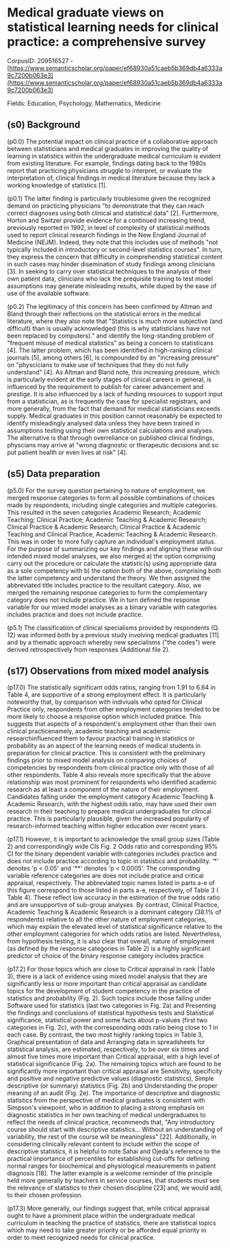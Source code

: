 # Medical graduate views on statistical learning needs for clinical practice: a comprehensive survey

CorpusID: 209516527 - [https://www.semanticscholar.org/paper/ef68930a51caeb5b369db4a6333a9c7200b063e3](https://www.semanticscholar.org/paper/ef68930a51caeb5b369db4a6333a9c7200b063e3)

Fields: Education, Psychology, Mathematics, Medicine

## (s0) Background
(p0.0) The potential impact on clinical practice of a collaborative approach between statisticians and medical graduates in improving the quality of learning in statistics within the undergraduate medical curriculum is evident from existing literature. For example, findings dating back to the 1980s report that practicing physicians struggle to interpret, or evaluate the interpretation of, clinical findings in medical literature because they lack a working knowledge of statistics [1].

(p0.1) The latter finding is particularly troublesome given the recognized demand on practicing physicians "to demonstrate that they can reach correct diagnoses using both clinical and statistical data" [2]. Furthermore, Horton and Switzer provide evidence for a continued increasing trend, previously reported in 1992, in level of complexity of statistical methods used to report clinical research findings in the New England Journal of Medicine (NEJM). Indeed, they note that this includes use of methods "not typically included in introductory or second-level statistics courses". In turn, they express the concern that difficulty in comprehending statistical content in such cases may hinder disemination of study findings among clinicians [3]. In seeking to carry over statistical techniques to the analysis of their own patient data, clinicians who lack the prequisite training to test model assumptions may generate misleading results, while duped by the ease of use of the available software.

(p0.2) The legitimacy of this concern has been confirmed by Altman and Bland through their reflections on the statistical errors in the medical literature, where they also note that "Statistics is much more subjective (and difficult) than is usually acknowledged (this is why statisticians have not been replaced by computers)." and identify the long-standing problem of "frequent misuse of medical statistics" as being a concern to statisticans [4]. The latter problem, which has been identified in high-ranking clinical journals [5], among others [6], is compounded by an "increasing pressure" on "physcicians to make use of techniques that they do not fully understand" [4]. As Altman and Bland note, this increasing pressure, which is particularly evident at the early stages of clinical careers in general, is influenced by the requirement to publish for career advancement and prestige. It is also influenced by a lack of funding resources to support input from a statistician, as is frequently the case for specialist registrars, and more generally, from the fact that demand for medical statisticians exceeds supply. Medical graduates in this position cannot reasonably be expected to identify misleadingly analysed data unless they have been trained in assumptions testing using their own statistical calculations and analyses. The alternative is that through overreliance on published clinical findings, physcians may arrive at "wrong diagnostic or therapeutic decisions and so put patient health or even lives at risk" [4].
## (s5) Data preparation
(p5.0) For the survey question pertaining to nature of employment, we merged response categories to form all possible combinations of choices made by respondents, including single categories and multiple categories. This resulted in the seven categories Academic Research; Academic Teaching; Clinical Practice; Academic Teaching & Academic Research; Clinical Practice & Academic Research; Clinical Practice & Academic Teaching and Clinical Practice, Academic Teaching & Academic Research. This was in order to more fully capture an individual's employment status. For the purpose of summarizing our key findings and aligning these with our intended mixed model analyses, we also merged a) the option comprising carry out the procedure or calculate the statistic(s) using appropriate data as a sole competency with b) the option both of the above, comprising both the latter competency and understand the theory. We then assigned the abbreviated title includes practice to the resultant category. Also, we merged the remaining response categories to form the complementary category does not include practice. We in turn defined the response variable for our mixed model analyses as a binary variable with categories includes practice and does not include practice.

(p5.1) The classification of clinical specialisms provided by respondents (Q. 12) was informed both by a previous study involving medical graduates [11] and by a thematic approach whereby new specialisms ("the codes") were derived retrospectively from responses (Additional file 2).
## (s17) Observations from mixed model analysis
(p17.0) The statistically significant odds ratios, ranging from 1.91 to 6.64 in Table 4, are supportive of a strong employment effect. It is particularly noteworthy that, by comparison with indiviuals who opted for Clinical Practice only, respondents from other employment categories tended to be more likely to choose a response option which included pratice. This suggests that aspects of a respondent's employment other than their own clinical practicenamely, academic teaching and academic researchinfluenced them to favour practical training in statistics or probability as an aspect of the learning needs of medical students in preparation for clinical practice. This is consistent with the preliminary findings prior to mixed model analysis on comparing choices of competencies by respondents from clinical practice only with those of all other respondents. Table 4 also reveals more specifically that the above relationship was most prominent for respondents who identified academic research as at least a component of the nature of their employment. Candidates falling under the employment category Academic Teaching & Academic Research, with the highest odds ratio, may have used their own research in their teaching to prepare medical undergraduates for clinical practice. This is particularly plausible, given the increased popularity of research-informed teaching within higher education over recent years.

(p17.1) However, it is important to acknowledge the small group sizes (Table 2) and correspondingly wide CIs  Fig. 2 Odds ratio and corresponding 95% CI for the binary dependent variable with categories includes practice and does not include practice according to topic in statistics and probability. '*' denotes 'p < 0.05' and '**' denotes 'p < 0.0005'. The corresponding variable reference categories are does not include pratice and critical appraisal, respectively. The abbreviated topic names listed in parts a-e of this figure correspond to those listed in parts a-e, respectively, of Table 3 ( Table 4). These reflect low accuracy in the estimation of the true odds ratio and are unsupportive of sub-group analyses. By contrast, Clinical Practice, Academic Teaching & Academic Research is a dominant category (38.1% of respondents) relative to all the other nature of employment categories, which may explain the elevated level of statistical significance relative to the other employment categories for which odds ratios are listed. Nevertheless, from hypothesis testing, it is also clear that overall, nature of employment (as defined by the response categories in Table 2) is a highly significant predictor of choice of the binary response category includes practice.

(p17.2) For those topics which are close to Critical appraisal in rank (Table 3), there is a lack of evidence using mixed model analysis that they are significantly less or more important than critical appraisal as candidate topics for the development of student competency in the practice of statistics and probability (Fig. 2). Such topics include those falling under Software used for statistics (last two categories in Fig. 2a) and Presenting the findings and conclusions of statistical hypothesis tests and Statistical significance, statistical power and some facts about p-values (first two categories in Fig. 2c), with the corresponding odds ratio being close to 1 in each case. By contrast, the two most highly ranking topics in Table 3, Graphical presentation of data and Arranging data in spreadsheets for statistical analysis, are estimated, respectively, to be over six times and almost five times more important than Critical appraisal, with a high level of statistical significance (Fig. 2a). The remaining topics which are found to be significantly more important than critical appraisal are Sensitivity, specificity and positive and negative predictive values (diagnostic statistics), Simple descriptive (or summary) statistics (Fig. 2b) and Understanding the proper meaning of an audit (Fig. 2e). The importance of descriptive and diagnostic statistics from the perspective of medical graduates is consistent with Simpson's viewpoint, who in addition to placing a strong emphasis on diagnostic statistics in her own teaching of medical undergraduates to reflect the needs of clinical practice, recommends that, "Any introductory course should start with descriptive statistics… Without an understanding of variability, the rest of the course will be meaningless" [22]. Additionally, in considering clinically relevant content to include within the scope of descriptive statistics, it is helpful to note Sahai and Ojeda's reference to the practical importance of percentiles for establishing cut-offs for defining normal ranges for biochemical and physiological measurements in patient diagnosis [18]. The latter example is a welcome reminder of the principle held more generally by teachers in service courses, that students must see the relevance of statistics to their chosen discipline [23] and, we would add, to their chosen profession.

(p17.3) More generally, our findings suggest that, while critical appraisal ought to have a prominent place within the undergraduate medical curriculum in teaching the practice of statistics, there are statistical topics which may need to take greater priority or be afforded equal priority in order to meet recognized needs for clinical practice.
